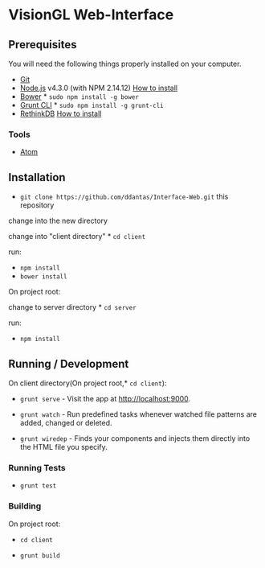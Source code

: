 # VisionGL Web-Interface

## Prerequisites

You will need the following things properly installed on your computer.

* [Git](http://git-scm.com/)
* [Node.js](http://nodejs.org/) v4.3.0 (with NPM 2.14.12) [How to install](https://nodejs.org/en/download/package-manager/)
* [Bower](http://bower.io/) * `sudo npm install -g bower`
* [Grunt CLI](http://gruntjs.com/) * `sudo npm install -g grunt-cli`
* [RethinkDB](http://rethinkdb.com/) [How to install](http://rethinkdb.com/docs/install/)

### Tools
- [Atom](https://atom.io/)


## Installation

* `git clone https://github.com/ddantas/Interface-Web.git` this repository

change into the new directory

change into "client directory" * `cd client`

run:
* `npm install`
* `bower install`

On project root:

change to server directory * `cd server`

run:
* `npm install`


## Running / Development
On client directory(On project root,* `cd client`):

* `grunt serve` - Visit the app at [http://localhost:9000](http://localhost:9000).

* `grunt watch` - Run predefined tasks whenever watched file patterns are added, changed or deleted.

* `grunt wiredep` - Finds your components and injects them directly into the HTML file you specify.

### Running Tests

* `grunt test`

### Building
On project root:

* `cd client`

* `grunt build`
